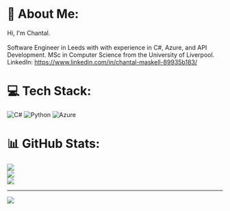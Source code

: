 # 💫 About Me:
Hi, I'm Chantal.
<br><br>Software Engineer in Leeds with with experience in C#, Azure, and API Development. MSc in Computer Science from the University of Liverpool.<br>LinkedIn: https://www.linkedin.com/in/chantal-maskell-89935b183/

# 💻 Tech Stack:
![C#](https://img.shields.io/badge/c%23-%23239120.svg?style=for-the-badge&logo=csharp&logoColor=white) ![Python](https://img.shields.io/badge/python-3670A0?style=for-the-badge&logo=python&logoColor=ffdd54) ![Azure](https://img.shields.io/badge/azure-%230072C6.svg?style=for-the-badge&logo=microsoftazure&logoColor=white)
# 📊 GitHub Stats:
![](https://github-readme-stats.vercel.app/api?username=chantalmaskell&theme=default&hide_border=false&include_all_commits=true&count_private=true)<br/>
![](https://nirzak-streak-stats.vercel.app/?user=chantalmaskell&theme=default&hide_border=false)<br/>
![](https://github-readme-stats.vercel.app/api/top-langs/?username=chantalmaskell&theme=default&hide_border=false&include_all_commits=true&count_private=true&layout=compact)

---
[![](https://visitcount.itsvg.in/api?id=chantalmaskell&icon=0&color=0)](https://visitcount.itsvg.in)
